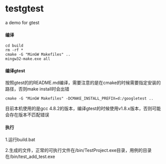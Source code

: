 ```abc

```

# testgtest

a demo for gtest

#### **编译**

```
cd build
rm -rf *
cmake -G "MinGW Makefiles" ..
mingw32-make.exe all
```

#### 编译gtest

按照gtest的的README.md编译，需要注意的是在cmake的时候需要指定安装的路径，否则make install时会出错

`cmake -G "MinGW Makefiles" -DCMAKE_INSTALL_PREFIX=d:/googletest ..`

目前本机使用的是gcc 4.8.2的版本，编译gtest的时候使用v1.8.x版本，否则可能会存在版本不匹配错误

#### 执行

1.运行build.bat

2.生成的文件，正常的可执行文件在/bin/TestProject.exe目录，用例的目录在/bin/test_add_test.exe
